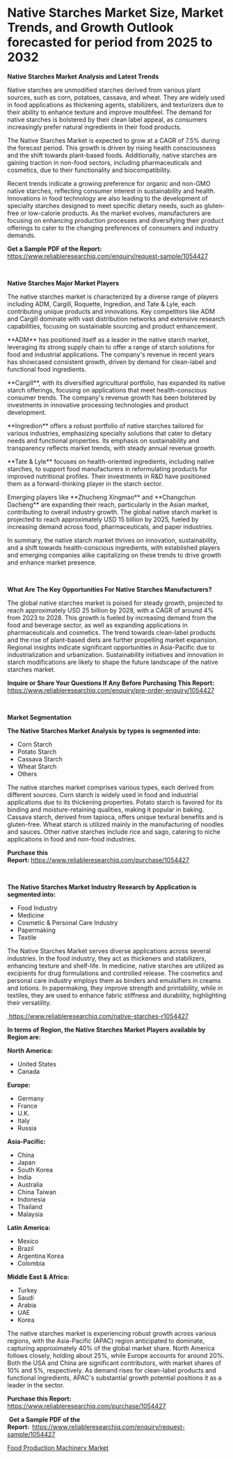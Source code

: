 <p><h1>Native Starches Market Size, Market Trends, and Growth Outlook forecasted for period from 2025 to 2032</h1></p><p><strong>Native Starches Market Analysis and Latest Trends</strong></p>
<p><p>Native starches are unmodified starches derived from various plant sources, such as corn, potatoes, cassava, and wheat. They are widely used in food applications as thickening agents, stabilizers, and texturizers due to their ability to enhance texture and improve mouthfeel. The demand for native starches is bolstered by their clean label appeal, as consumers increasingly prefer natural ingredients in their food products.</p><p>The Native Starches Market is expected to grow at a CAGR of 7.5% during the forecast period. This growth is driven by rising health consciousness and the shift towards plant-based foods. Additionally, native starches are gaining traction in non-food sectors, including pharmaceuticals and cosmetics, due to their functionality and biocompatibility.</p><p>Recent trends indicate a growing preference for organic and non-GMO native starches, reflecting consumer interest in sustainability and health. Innovations in food technology are also leading to the development of specialty starches designed to meet specific dietary needs, such as gluten-free or low-calorie products. As the market evolves, manufacturers are focusing on enhancing production processes and diversifying their product offerings to cater to the changing preferences of consumers and industry demands.</p></p>
<p><strong>Get a Sample PDF of the Report:&nbsp;</strong> <a href="https://www.reliableresearchiq.com/enquiry/request-sample/1054427?utm_campaign=2444&utm_medium=2&utm_source=Github&utm_content=ia&utm_term=14022025&utm_id=native-starches">https://www.reliableresearchiq.com/enquiry/request-sample/1054427</a></p>
<p>&nbsp;</p>
<p><strong>Native Starches Major Market Players</strong></p>
<p><p>The native starches market is characterized by a diverse range of players including ADM, Cargill, Roquette, Ingredion, and Tate & Lyle, each contributing unique products and innovations. Key competitors like ADM and Cargill dominate with vast distribution networks and extensive research capabilities, focusing on sustainable sourcing and product enhancement.</p><p>**ADM** has positioned itself as a leader in the native starch market, leveraging its strong supply chain to offer a range of starch solutions for food and industrial applications. The company's revenue in recent years has showcased consistent growth, driven by demand for clean-label and functional food ingredients.</p><p>**Cargill**, with its diversified agricultural portfolio, has expanded its native starch offerings, focusing on applications that meet health-conscious consumer trends. The company's revenue growth has been bolstered by investments in innovative processing technologies and product development.</p><p>**Ingredion** offers a robust portfolio of native starches tailored for various industries, emphasizing specialty solutions that cater to dietary needs and functional properties. Its emphasis on sustainability and transparency reflects market trends, with steady annual revenue growth.</p><p>**Tate & Lyle** focuses on health-oriented ingredients, including native starches, to support food manufacturers in reformulating products for improved nutritional profiles. Their investments in R&D have positioned them as a forward-thinking player in the starch sector.</p><p>Emerging players like **Zhucheng Xingmao** and **Changchun Dacheng** are expanding their reach, particularly in the Asian market, contributing to overall industry growth. The global native starch market is projected to reach approximately USD 15 billion by 2025, fueled by increasing demand across food, pharmaceuticals, and paper industries.</p><p>In summary, the native starch market thrives on innovation, sustainability, and a shift towards health-conscious ingredients, with established players and emerging companies alike capitalizing on these trends to drive growth and enhance market presence.</p></p>
<p>&nbsp;</p>
<p><strong>What Are The Key Opportunities For Native Starches Manufacturers?</strong></p>
<p><p>The global native starches market is poised for steady growth, projected to reach approximately USD 25 billion by 2028, with a CAGR of around 4% from 2023 to 2028. This growth is fueled by increasing demand from the food and beverage sector, as well as expanding applications in pharmaceuticals and cosmetics. The trend towards clean-label products and the rise of plant-based diets are further propelling market expansion. Regional insights indicate significant opportunities in Asia-Pacific due to industrialization and urbanization. Sustainability initiatives and innovation in starch modifications are likely to shape the future landscape of the native starches market.</p></p>
<p><strong>Inquire or Share Your Questions If Any Before Purchasing This Report:</strong> <a href="https://www.reliableresearchiq.com/enquiry/pre-order-enquiry/1054427?utm_campaign=2444&utm_medium=2&utm_source=Github&utm_content=ia&utm_term=14022025&utm_id=native-starches">https://www.reliableresearchiq.com/enquiry/pre-order-enquiry/1054427</a></p>
<p>&nbsp;</p>
<p><strong>Market Segmentation</strong></p>
<p><strong>The Native Starches Market Analysis by types is segmented into:</strong></p>
<p><ul><li>Corn Starch</li><li>Potato Starch</li><li>Cassava Starch</li><li>Wheat Starch</li><li>Others</li></ul></p>
<p><p>The native starches market comprises various types, each derived from different sources. Corn starch is widely used in food and industrial applications due to its thickening properties. Potato starch is favored for its binding and moisture-retaining qualities, making it popular in baking. Cassava starch, derived from tapioca, offers unique textural benefits and is gluten-free. Wheat starch is utilized mainly in the manufacturing of noodles and sauces. Other native starches include rice and sago, catering to niche applications in food and non-food industries.</p></p>
<p><strong>Purchase this Report:&nbsp;</strong><a href="https://www.reliableresearchiq.com/purchase/1054427?utm_campaign=2444&utm_medium=2&utm_source=Github&utm_content=ia&utm_term=14022025&utm_id=native-starches">https://www.reliableresearchiq.com/purchase/1054427</a></p>
<p>&nbsp;</p>
<p><strong>The Native Starches Market Industry Research by Application is segmented into:</strong></p>
<p><ul><li>Food Industry</li><li>Medicine</li><li>Cosmetic & Personal Care Industry</li><li>Papermaking</li><li>Textile</li></ul></p>
<p><p>The Native Starches Market serves diverse applications across several industries. In the food industry, they act as thickeners and stabilizers, enhancing texture and shelf-life. In medicine, native starches are utilized as excipients for drug formulations and controlled release. The cosmetics and personal care industry employs them as binders and emulsifiers in creams and lotions. In papermaking, they improve strength and printability, while in textiles, they are used to enhance fabric stiffness and durability, highlighting their versatility.</p></p>
<p><a href="https://www.reliableresearchiq.com/native-starches-r1054427?utm_campaign=2444&utm_medium=2&utm_source=Github&utm_content=ia&utm_term=14022025&utm_id=native-starches">&nbsp;https://www.reliableresearchiq.com/native-starches-r1054427</a></p>
<p><strong>In terms of Region, the Native Starches Market Players available by Region are:</strong></p>
<p>
    <p> <strong> North America: </strong>
        <ul>
            <li>United States</li>
            <li>Canada</li>
        </ul>
        </p> 
    <p> <strong> Europe: </strong>
        <ul>
            <li>Germany</li>
            <li>France</li>
            <li>U.K.</li>
            <li>Italy</li>
            <li>Russia</li>
        </ul>
        </p> 
    <p> <strong> Asia-Pacific: </strong>
        <ul>
            <li>China</li>
            <li>Japan</li>
            <li>South Korea</li>
            <li>India</li>
            <li>Australia</li>
            <li>China Taiwan</li>
            <li>Indonesia</li>
            <li>Thailand</li>
            <li>Malaysia</li>
        </ul>
        </p> 
    <p> <strong> Latin America: </strong>
        <ul>
            <li>Mexico</li>
            <li>Brazil</li>
            <li>Argentina Korea</li>
            <li>Colombia</li>
        </ul>
        </p> 
    <p> <strong> Middle East & Africa: </strong>
        <ul>
            <li>Turkey</li>
            <li>Saudi</li>
            <li>Arabia</li>
            <li>UAE</li>
            <li>Korea</li>
        </ul>
    </p>
    </p>
<p><p>The native starches market is experiencing robust growth across various regions, with the Asia-Pacific (APAC) region anticipated to dominate, capturing approximately 40% of the global market share. North America follows closely, holding about 25%, while Europe accounts for around 20%. Both the USA and China are significant contributors, with market shares of 10% and 5%, respectively. As demand rises for clean-label products and functional ingredients, APAC's substantial growth potential positions it as a leader in the sector.</p></p>
<p><strong>Purchase this Report: </strong><a href="https://www.reliableresearchiq.com/purchase/1054427?utm_campaign=2444&utm_medium=2&utm_source=Github&utm_content=ia&utm_term=14022025&utm_id=native-starches">https://www.reliableresearchiq.com/purchase/1054427</a></p>
<p>&nbsp;<strong>Get a Sample PDF of the Report:&nbsp;&nbsp;</strong><a href="https://www.reliableresearchiq.com/enquiry/request-sample/1054427?utm_campaign=2444&utm_medium=2&utm_source=Github&utm_content=ia&utm_term=14022025&utm_id=native-starches">https://www.reliableresearchiq.com/enquiry/request-sample/1054427</a></p>
<p><strong></strong></p>
<p><p><a href="https://github.com/ulyssacrayne00231/Market-Research-Report-List-1/blob/main/food-production-machinery-market.md?utm_campaign=2444&utm_medium=2&utm_source=Github&utm_content=ia&utm_term=14022025&utm_id=native-starches">Food Production Machinery Market</a></p></p>